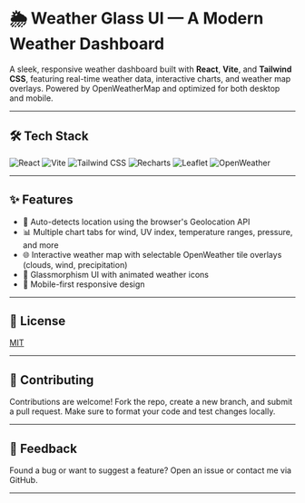 # 🌦️ Weather Glass UI — A Modern Weather Dashboard

A sleek, responsive weather dashboard built with **React**, **Vite**, and **Tailwind CSS**, featuring real-time weather data, interactive charts, and weather map overlays. Powered by OpenWeatherMap and optimized for both desktop and mobile.

---

## 🛠️ Tech Stack

![React](https://img.shields.io/badge/React-20232A?style=for-the-badge&logo=react&logoColor=61DAFB)
![Vite](https://img.shields.io/badge/Vite-646CFF?style=for-the-badge&logo=vite&logoColor=white)
![Tailwind CSS](https://img.shields.io/badge/Tailwind-06B6D4?style=for-the-badge&logo=tailwindcss&logoColor=white)
![Recharts](https://img.shields.io/badge/Recharts-EF4444?style=for-the-badge)
![Leaflet](https://img.shields.io/badge/Leaflet-199900?style=for-the-badge&logo=leaflet&logoColor=white)
![OpenWeather](https://img.shields.io/badge/OpenWeather-FFA500?style=for-the-badge&logo=OpenWeatherMap&logoColor=white)

---

## ✨ Features

- 📍 Auto-detects location using the browser's Geolocation API
- 📊 Multiple chart tabs for wind, UV index, temperature ranges, pressure, and more
- 🌐 Interactive weather map with selectable OpenWeather tile overlays (clouds, wind, precipitation)
- 🧊 Glassmorphism UI with animated weather icons
- 📱 Mobile-first responsive design
---

## 📄 License

[MIT](LICENSE)

---

## 🙌 Contributing

Contributions are welcome!
Fork the repo, create a new branch, and submit a pull request.
Make sure to format your code and test changes locally.

---

## 💬 Feedback

Found a bug or want to suggest a feature?
Open an issue or contact me via GitHub.

---
